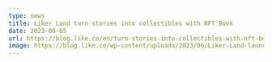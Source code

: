 ```yaml
---
type: news
title: Liker Land turn stories into collectibles with NFT Book
date: 2023-06-05
url: https://blog.like.co/en/turn-stories-into-collectibles-with-nft-book/
image: https://blog.like.co/wp-content/uploads/2023/06/Liker-Land-launching-NFT-Books.gif
---
```

